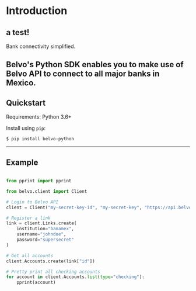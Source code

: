 # Introduction

## a test!

Bank connectivity simplified.

Belvo's Python SDK enables you to make use of Belvo API to connect to all major 
banks in Mexico.
---

## Quickstart
Requirements: Python 3.6+

Install using `pip`:
```
$ pip install belvo-python
```
---

## Example
```python

from pprint import pprint

from belvo.client import Client

# Login to Belvo API
client = Client("my-secret-key-id", "my-secret-key", "https://api.belvo.com")

# Register a link 
link = client.Links.create(
    institution="banamex",
    username="johndoe",
    password="supersecret"
)

# Get all accounts
client.Accounts.create(link["id"])

# Pretty print all checking accounts
for account in client.Accounts.list(type="checking"):
    pprint(account)
```